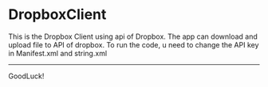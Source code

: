 # DropboxClient

This  is the Dropbox Client using api of Dropbox.
The app can download and upload file to API of dropbox.
To run the code, u need to change the API key in Manifest.xml and string.xml

----------------------------------------------------------------------------
GoodLuck!
